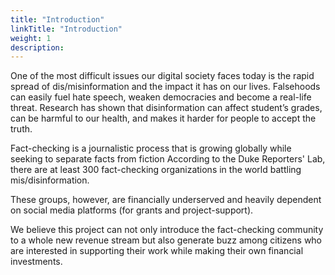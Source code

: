 ```yaml
---
title: "Introduction"
linkTitle: "Introduction"
weight: 1
description:
---
```


One of the most difficult issues our digital society faces today is the rapid spread of dis/misinformation and the impact it has on our lives. Falsehoods can easily fuel hate speech, weaken democracies and become a real-life threat. Research has shown that disinformation can affect student’s grades, can be harmful to our health, and makes it harder for people to accept the truth.

Fact-checking is a journalistic process that is growing globally while seeking to separate facts from fiction According to the Duke Reporters' Lab, there are at least 300 fact-checking organizations in the world battling mis/disinformation.

These groups, however, are financially underserved and heavily dependent on social media platforms (for grants and project-support).

We believe this project can not only introduce the fact-checking community to a whole new revenue stream but also generate buzz among citizens who are interested in supporting their work while making their own financial investments.
